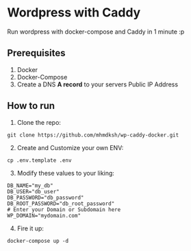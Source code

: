 # Wordpress with Caddy
Run wordpress with docker-compose and Caddy in 1 minute :p
## Prerequisites
1. Docker
2. Docker-Compose
3. Create a DNS **A record** to your servers Public IP Address
## How to run
1. Clone the repo:
```
git clone https://github.com/mhmdksh/wp-caddy-docker.git
```
2. Create and Customize your own ENV:
```
cp .env.template .env
```
3. Modify these values to your liking:
```
DB_NAME="my_db"
DB_USER="db_user"
DB_PASSWORD="db_password"
DB_ROOT_PASSWORD="db_root_password"
# Enter your Domain or Subdomain here
WP_DOMAIN="mydomain.com"
```
4. Fire it up:
```
docker-compose up -d
```
